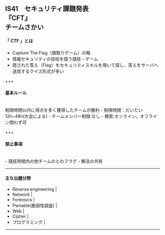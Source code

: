 IS41　セキュリティ課題発表<br>
『CFT』<br>
チームさかい
---
#### 「 CTF 」とは
- Capture The Flag（旗取りゲーム）の略<br>
- 情報セキュリティの技術を競う競技・ゲーム<br>
- 隠された答え（Flag）をセキュリティスキルを用いて探し、答えをサーバへ送信するクイズ形式が多い

+++

#### 基本ルール
<br>
制限時間以内に得点を多く獲得したチームが勝利
- 制限時間：だいたい12h~48h(大会による)
- チームメンバー制限:なし
- 検索:オンライン，オフライン問わず可

+++

#### 禁止事項
<br>
- 競技時間内の他チームのとのフラグ・解法の共有

---
#### 主な出題分野

- Reverse engineering |
- Network |
- Forensics |
- Pwnable(脆弱性調査) |
- Web |
- Cipher |
- プログラミング |
---